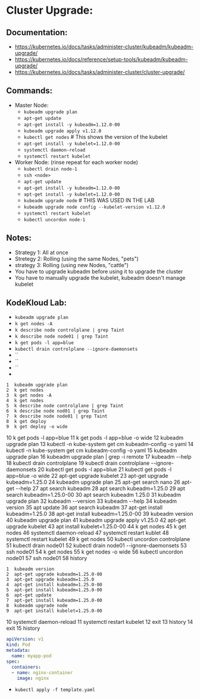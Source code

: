# Cluster Upgrade:
## Documentation:
- https://kubernetes.io/docs/tasks/administer-cluster/kubeadm/kubeadm-upgrade/
- https://kubernetes.io/docs/reference/setup-tools/kubeadm/kubeadm-upgrade/
- https://kubernetes.io/docs/tasks/administer-cluster/cluster-upgrade/

## Commands:
- Master Node:
  - `kubeadm upgrade plan`
  - `apt-get update`
  - `apt-get install -y kubeadm=1.12.0-00`
  - `kubeadm upgrade apply v1.12.0`
  - `kubectl get nodes` # This shows the version of the kubelet
  - `apt-get install -y kubelet=1.12.0-00`
  - `systemctl daemon-reload`
  - `systemctl restart kubelet`
- Worker Node: (rinse repeat for each worker node)
  - `kubectl drain node-1`
  - `ssh <node>`
  - `apt-get update`
  - `apt-get install -y kubeadm=1.12.0-00`
  - `apt-get install -y kubelet=1.12.0-00`
  - `kubeadm upgrade node` # THIS WAS USED IN THE LAB
  - `kubeadm upgrade node config --kubelet-version v1.12.0`
  - `systemctl restart kubelet`
  - `kubectl uncordon node-1`

## Notes:
- Strategy 1: All at once
- Stretegy 2: Rolling (using the same Nodes, "pets")
- strategy 3: Rolling (using new Nodes, "cattle")
- You have to upgrade kubeadm before using it to upgrade the cluster
- You have to manually upgrade the kubelet, kubeadm doesn't manage kubelet

## KodeKloud Lab:
- `kubeadm upgrade plan`
- `k get nodes -A`
- `k describe node controlplane | grep Taint`
- `k describe node node01 | grep Taint`
- `k get pods -l app=blue`
- `kubectl drain controlplane --ignore-daemonsets`
- ``
- ``
- ``
-  

    1  kubeadm upgrade plan
    2  k get nodes
    3  k get nodes -A
    4  k get nodes
    5  k describe node controlplane | grep Taint
    6  k describe node nod01 | grep Taint
    7  k describe node node01 | grep Taint
    8  k get deploy
    9  k get deploy -o wide
   10  k get pods -l app=blue
   11  k get pods -l app=blue -o wide
   12  kubeadm upgrade plan
   13  kubectl -n kube-system get cm kubeadm-config -o yaml
   14  kubectl -n kube-system get cm kubeadm-config -o yaml
   15  kubeadm upgrade plan
   16  kubeadm upgrade plan | grep -i remote
   17  kubeadm --help
   18  kubectl drain controlplane
   19  kubectl drain controlplane --ignore-daemonsets 
   20  kubectl get pods -l app=blue
   21  kubectl get pods -l app=blue -o wide
   22  apt-get upgrade kubelet
   23  apt-get upgrade kubeadm=1.25.0
   24  kubeadm upgrade plan
   25  apt-get search nano
   26  apt-get --help
   27  apt search kubeadm
   28  apt search kubeadm=1.25.0
   29  apt search kubeadm=1.25.0-00
   30  apt search kubeadm 1.25.0
   31  kubeadm upgrade plan
   32  kubeadm --version
   33  kubeadm --help
   34  kubeadm version
   35  apt update
   36  apt search kubeadm
   37  apt-get install kubeadm=1.25.0
   38  apt-get install kubeadm=1.25.0-00
   39  kubeadm version
   40  kubeadm upgrade plan
   41  kubeadm upgrade apply v1.25.0
   42  apt-get upgrade kubelet
   43  apt install kubelet=1.25.0-00
   44  k get nodes
   45  k get nodes
   46  systemctl daemon-reload
   47  systemctl restart kublet
   48  systemctl restart kubelet
   49  k get nodes
   50  kubectl uncordon controlplane 
   51  kubectl drain node01
   52  kubectl drain node01 --ignore-daemonsets
   53  ssh node01
   54  k get nodes
   55  k get nodes -o wide
   56  kubectl uncordon node01
   57  ssh node01
   58  history


    1  kubeadm version
    2  apt-get upgrade kubeadm=1.25.0-00
    3  apt-get upgrade kubeadm=1.25.0
    4  apt-get install kubeadm=1.25.0-00
    5  apt-get install kubeadm=1.25.0-00
    6  apt-get update
    7  apt-get install kubeadm=1.25.0-00
    8  kubeadm upgrade node
    9  apt-get install kubelet=1.25.0-00
   10  systemctl daemon-reload
   11  systemctl restart kubelet
   12  exit
   13  history
   14  exit
   15  history

```yaml
apiVersion: v1
kind: Pod
metadata:
  name: myapp-pod
spec:
  containers:
  - name: nginx-container
    image: nginx
```
- `kubectl apply -f template.yaml`
